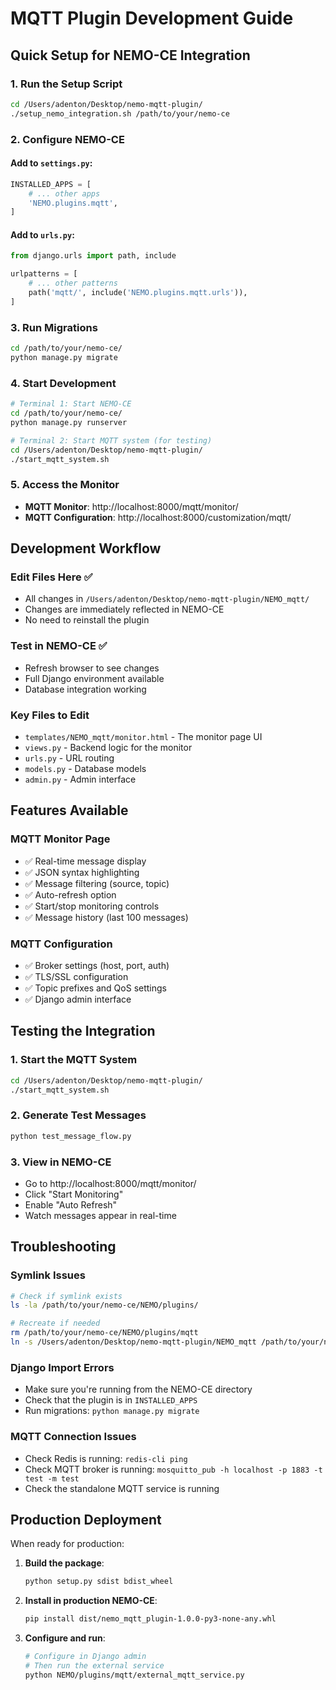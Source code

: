 # MQTT Plugin Development Guide

## Quick Setup for NEMO-CE Integration

### 1. **Run the Setup Script**
```bash
cd /Users/adenton/Desktop/nemo-mqtt-plugin/
./setup_nemo_integration.sh /path/to/your/nemo-ce
```

### 2. **Configure NEMO-CE**

#### Add to `settings.py`:
```python
INSTALLED_APPS = [
    # ... other apps
    'NEMO.plugins.mqtt',
]
```

#### Add to `urls.py`:
```python
from django.urls import path, include

urlpatterns = [
    # ... other patterns
    path('mqtt/', include('NEMO.plugins.mqtt.urls')),
]
```

### 3. **Run Migrations**
```bash
cd /path/to/your/nemo-ce/
python manage.py migrate
```

### 4. **Start Development**
```bash
# Terminal 1: Start NEMO-CE
cd /path/to/your/nemo-ce/
python manage.py runserver

# Terminal 2: Start MQTT system (for testing)
cd /Users/adenton/Desktop/nemo-mqtt-plugin/
./start_mqtt_system.sh
```

### 5. **Access the Monitor**
- **MQTT Monitor**: http://localhost:8000/mqtt/monitor/
- **MQTT Configuration**: http://localhost:8000/customization/mqtt/

## Development Workflow

### **Edit Files Here** ✅
- All changes in `/Users/adenton/Desktop/nemo-mqtt-plugin/NEMO_mqtt/`
- Changes are immediately reflected in NEMO-CE
- No need to reinstall the plugin

### **Test in NEMO-CE** ✅
- Refresh browser to see changes
- Full Django environment available
- Database integration working

### **Key Files to Edit**
- `templates/NEMO_mqtt/monitor.html` - The monitor page UI
- `views.py` - Backend logic for the monitor
- `urls.py` - URL routing
- `models.py` - Database models
- `admin.py` - Admin interface

## Features Available

### **MQTT Monitor Page**
- ✅ Real-time message display
- ✅ JSON syntax highlighting
- ✅ Message filtering (source, topic)
- ✅ Auto-refresh option
- ✅ Start/stop monitoring controls
- ✅ Message history (last 100 messages)

### **MQTT Configuration**
- ✅ Broker settings (host, port, auth)
- ✅ TLS/SSL configuration
- ✅ Topic prefixes and QoS settings
- ✅ Django admin interface

## Testing the Integration

### 1. **Start the MQTT System**
```bash
cd /Users/adenton/Desktop/nemo-mqtt-plugin/
./start_mqtt_system.sh
```

### 2. **Generate Test Messages**
```bash
python test_message_flow.py
```

### 3. **View in NEMO-CE**
- Go to http://localhost:8000/mqtt/monitor/
- Click "Start Monitoring"
- Enable "Auto Refresh"
- Watch messages appear in real-time

## Troubleshooting

### **Symlink Issues**
```bash
# Check if symlink exists
ls -la /path/to/your/nemo-ce/NEMO/plugins/

# Recreate if needed
rm /path/to/your/nemo-ce/NEMO/plugins/mqtt
ln -s /Users/adenton/Desktop/nemo-mqtt-plugin/NEMO_mqtt /path/to/your/nemo-ce/NEMO/plugins/mqtt
```

### **Django Import Errors**
- Make sure you're running from the NEMO-CE directory
- Check that the plugin is in `INSTALLED_APPS`
- Run migrations: `python manage.py migrate`

### **MQTT Connection Issues**
- Check Redis is running: `redis-cli ping`
- Check MQTT broker is running: `mosquitto_pub -h localhost -p 1883 -t test -m test`
- Check the standalone MQTT service is running

## Production Deployment

When ready for production:

1. **Build the package**:
   ```bash
   python setup.py sdist bdist_wheel
   ```

2. **Install in production NEMO-CE**:
   ```bash
   pip install dist/nemo_mqtt_plugin-1.0.0-py3-none-any.whl
   ```

3. **Configure and run**:
   ```bash
   # Configure in Django admin
   # Then run the external service
   python NEMO/plugins/mqtt/external_mqtt_service.py
   ```
